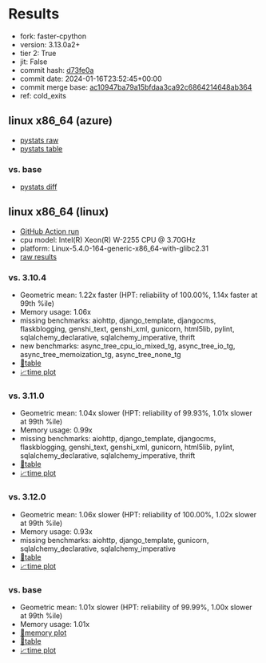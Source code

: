 # Results

- fork: faster-cpython
- version: 3.13.0a2+
- tier 2: True
- jit: False
- commit hash: [d73fe0a](https://github.com/faster%2dcpython/cpython/commit/d73fe0a)
- commit date: 2024-01-16T23:52:45+00:00
- commit merge base: [ac10947ba79a15bfdaa3ca92c6864214648ab364](https://github.com/faster%2dcpython/cpython/commit/ac10947ba79a15bfdaa3ca92c6864214648ab364)
- ref: cold_exits

## linux x86_64 (azure)

- [pystats raw](bm-20240116-azure-x86_64-faster%252dcpython-cold_exits-3.13.0a2%2B-d73fe0a-pystats.json)
- [pystats table](bm-20240116-azure-x86_64-faster%252dcpython-cold_exits-3.13.0a2%2B-d73fe0a-pystats.md)

### vs. base

- [pystats diff](bm-20240116-azure-x86_64-faster%252dcpython-cold_exits-3.13.0a2%2B-d73fe0a-pystats-vs-base.md)

## linux x86_64 (linux)

- [GitHub Action run](https://github.com/faster-cpython/benchmarking/actions/runs/7558386397)
- cpu model: Intel(R) Xeon(R) W-2255 CPU @ 3.70GHz
- platform: Linux-5.4.0-164-generic-x86_64-with-glibc2.31
- [raw results](bm-20240116-linux-x86_64-faster%252dcpython-cold_exits-3.13.0a2%2B-d73fe0a.json)

### vs. 3.10.4

- Geometric mean: 1.22x faster (HPT: reliability of 100.00%, 1.14x faster at 99th %ile)
- Memory usage: 1.06x
- missing benchmarks: aiohttp, django_template, djangocms, flaskblogging, genshi_text, genshi_xml, gunicorn, html5lib, pylint, sqlalchemy_declarative, sqlalchemy_imperative, thrift
- new benchmarks: async_tree_cpu_io_mixed_tg, async_tree_io_tg, async_tree_memoization_tg, async_tree_none_tg
- [📄table](bm-20240116-linux-x86_64-faster%252dcpython-cold_exits-3.13.0a2%2B-d73fe0a-vs-3.10.4.md)
- [📈time plot](bm-20240116-linux-x86_64-faster%252dcpython-cold_exits-3.13.0a2%2B-d73fe0a-vs-3.10.4.png)

### vs. 3.11.0

- Geometric mean: 1.04x slower (HPT: reliability of 99.93%, 1.01x slower at 99th %ile)
- Memory usage: 0.99x
- missing benchmarks: aiohttp, django_template, djangocms, flaskblogging, genshi_text, genshi_xml, gunicorn, html5lib, pylint, sqlalchemy_declarative, sqlalchemy_imperative, thrift
- [📄table](bm-20240116-linux-x86_64-faster%252dcpython-cold_exits-3.13.0a2%2B-d73fe0a-vs-3.11.0.md)
- [📈time plot](bm-20240116-linux-x86_64-faster%252dcpython-cold_exits-3.13.0a2%2B-d73fe0a-vs-3.11.0.png)

### vs. 3.12.0

- Geometric mean: 1.06x slower (HPT: reliability of 100.00%, 1.02x slower at 99th %ile)
- Memory usage: 0.93x
- missing benchmarks: aiohttp, django_template, gunicorn, sqlalchemy_declarative, sqlalchemy_imperative
- [📄table](bm-20240116-linux-x86_64-faster%252dcpython-cold_exits-3.13.0a2%2B-d73fe0a-vs-3.12.0.md)
- [📈time plot](bm-20240116-linux-x86_64-faster%252dcpython-cold_exits-3.13.0a2%2B-d73fe0a-vs-3.12.0.png)

### vs. base

- Geometric mean: 1.01x slower (HPT: reliability of 99.99%, 1.00x slower at 99th %ile)
- Memory usage: 1.01x
- [🧠memory plot](bm-20240116-linux-x86_64-faster%252dcpython-cold_exits-3.13.0a2%2B-d73fe0a-vs-base-mem.png)
- [📄table](bm-20240116-linux-x86_64-faster%252dcpython-cold_exits-3.13.0a2%2B-d73fe0a-vs-base.md)
- [📈time plot](bm-20240116-linux-x86_64-faster%252dcpython-cold_exits-3.13.0a2%2B-d73fe0a-vs-base.png)

